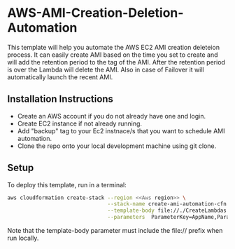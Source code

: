 # AWS-AMI-Creation-Deletion-Automation

This template will help you automate the AWS EC2 AMI creation deleteion process. It can easily create AMI based on the time you set to create and will add the retention period to the tag of the AMI. After the retention period is over the Lambda will delete the AMI. Also in case of Failover it will automatically launch the recent AMI.

## Installation Instructions
 - Create an AWS account if you do not already have one and login.
 - Create EC2 instance if not already running.
 - Add "backup" tag to your Ec2 instnace/s that you want to schedule AMI automation.
 - Clone the repo onto your local development machine using git clone.

## Setup

To deploy this template, run in a terminal:
```bash
aws cloudformation create-stack --region <<Aws region>> \
                                --stack-name create-ami-automation-cfn \
                                --template-body file://./CreateLambdas.yaml\
                                --parameters  ParameterKey=AppName,ParameterValue=TestApp ParameterKey=OperatorEMail,ParameterValue=test@gmail.com ParameterKey=LambdaRate,ParameterValue=rate(1 hour)

```
Note that the template-body parameter must include the file:// prefix when run locally.

